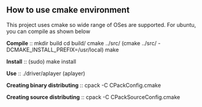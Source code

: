 
How to use cmake environment
----------------------------

This project uses cmake so wide range of OSes are supported. For ubuntu, you can
compile as shown below

**Compile**
::
 mkdir build
 cd build/
 cmake ../src/
 (cmake ../src/ -DCMAKE_INSTALL_PREFIX=/usr/local)
 make

**Install**
::
 (sudo) make install

**Use**
::
 ./driver/aplayer
 (aplayer)

**Creating binary distributing**
::
 cpack -C CPackConfig.cmake

**Creating source distributing**
::
 cpack -C CPackSourceConfig.cmake

